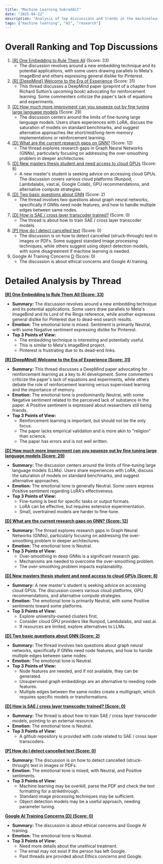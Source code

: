 ```yaml
---
title: "Machine Learning Subreddit"
date: "2025-04-22"
description: "Analysis of top discussions and trends in the machinelearning subreddit"
tags: ["machine learning", "AI", "research"]
---
```


# Overall Ranking and Top Discussions
1.  [[R] One Embedding to Rule Them All](https://www.reddit.com/r/MachineLearning/comments/1k5b3ni/r_one_embedding_to_rule_them_all/) (Score: 33)
    *   The discussion revolves around a new embedding technique and its potential applications, with some users drawing parallels to Meta's ImageBind and others expressing general dislike for Pinterest.
2.  [[R] [DeepMind] Welcome to the Era of Experience](https://www.reddit.com/r/MachineLearning/comments/1k4zr1i/r_deepmind_welcome_to_the_era_of_experience/) (Score: 31)
    *   This thread discusses a DeepMind paper (preprint of a chapter from Richard Sutton’s upcoming book) advocating for reinforcement learning. Some commenters criticize the paper's lack of equations and experiments.
3.  [[D] How much more improvment can you squeeze out by fine tuning large language models](https://www.reddit.com/r/MachineLearning/comments/1k4tn68/d_how_much_more_improvment_can_you_squeeze_out_by/) (Score: 29)
    *   The discussion centers around the limits of fine-tuning large language models. Users share experiences with LoRA, discuss the saturation of models on standard benchmarks, and suggest alternative approaches like short/mid/long-term memory implementations or reinforcement learning.
4.  [[D] What are the current research gaps on GNN?](https://www.reddit.com/r/MachineLearning/comments/1k4oxgo/d_what_are_the_current_research_gaps_on_gnn/) (Score: 12)
    *   The thread explores research gaps in Graph Neural Networks (GNNs), particularly focusing on addressing the over-smoothing problem in deeper architectures.
5.  [[D] New masters thesis student and need access to cloud GPUs](https://www.reddit.com/r/MachineLearning/comments/1k4za4g/d_new_masters_thesis_student_and_need_access_to/) (Score: 8)
    *   A new master's student is seeking advice on accessing cloud GPUs. The discussion covers various cloud platforms (Runpod, Lambdalabs, vast.ai, Google Colab), GPU recommendations, and alternative compute strategies.
6.  [[D] Two basic questions about GNN](https://www.reddit.com/r/MachineLearning/comments/1k4yay1/d_two_basic_questions_about_gnn/) (Score: 2)
    *   The thread involves two questions about graph neural networks, specifically if GNNs need node features, and how to handle multiple edges between same nodes.
7.  [[D] How is SAE / cross layer transcoder trained?](https://www.reddit.com/r/MachineLearning/comments/1k4tvlu/d_how_is_sae_cross_layer_transcoder_trained/) (Score: 0)
    *   The thread is about how to train SAE / cross layer transcoder models.
8.  [[P] How do I detect cancelled text](https://www.reddit.com/r/MachineLearning/comments/1k51qlv/p_how_do_i_detect_cancelled_text/) (Score: 0)
    *   The discussion is on how to detect cancelled (struck-through) text in images or PDFs. Some suggest standard image processing techniques, while others suggest using object detection models, with some disagreement if machine learning is needed.
9.  Google AI Training Concerns [D](https://www.reddit.com/r/MachineLearning/comments/1k5az2g/google_ai_training_concerns_d/) (Score: 0)
    *   The discussion is about ethical concerns and Google AI training.

# Detailed Analysis by Thread
**[[R] One Embedding to Rule Them All (Score: 33)](https://www.reddit.com/r/MachineLearning/comments/1k5b3ni/r_one_embedding_to_rule_them_all/)**
*  **Summary:**  The discussion revolves around a new embedding technique and its potential applications. Some users draw parallels to Meta's ImageBind and its Lord of the Rings reference, while another expresses general dislike for Pinterest due to dead-end search results.
*  **Emotion:** The emotional tone is mixed. Sentiment is primarily Neutral, with some Negative sentiment expressing dislike for Pinterest.
*  **Top 3 Points of View:**
    *   The embedding technique is interesting and potentially useful.
    *   This is similar to Meta's ImageBind project.
    *   Pinterest is frustrating due to its dead-end links.

**[[R] [DeepMind] Welcome to the Era of Experience (Score: 31)](https://www.reddit.com/r/MachineLearning/comments/1k4zr1i/r_deepmind_welcome_to_the_era_of_experience/)**
*  **Summary:**  This thread discusses a DeepMind paper advocating for reinforcement learning as a key to AI development. Some commenters criticize the paper's lack of equations and experiments, while others debate the role of reinforcement learning versus supervised learning and the importance of memory.
*  **Emotion:** The emotional tone is predominantly Neutral, with some Negative sentiment related to the perceived lack of substance in the paper. A Positive sentiment is expressed about researchers still being friends.
*  **Top 3 Points of View:**
    *   Reinforcement learning is important, but should not be the only focus.
    *   The paper lacks empirical validation and is more akin to "religion" than science.
    *   The paper has errors and is not well written.

**[[D] How much more improvment can you squeeze out by fine tuning large language models (Score: 29)](https://www.reddit.com/r/MachineLearning/comments/1k4tn68/d_how_much_more_improvment_can_you_squeeze_out_by/)**
*  **Summary:**  The discussion centers around the limits of fine-tuning large language models (LLMs). Users share experiences with LoRA, discuss the saturation of models on standard benchmarks, and suggest alternative approaches.
*  **Emotion:** The emotional tone is generally Neutral. Some users express Positive sentiment regarding LoRA's effectiveness.
*  **Top 3 Points of View:**
    *   Fine-tuning is best for specific tasks or output formats.
    *   LoRA can be effective, but requires extensive experimentation.
    *   Small, overtrained models are harder to fine-tune.

**[[D] What are the current research gaps on GNN? (Score: 12)](https://www.reddit.com/r/MachineLearning/comments/1k4oxgo/d_what_are_the_current_research_gaps_on_gnn/)**
*  **Summary:**  The thread explores research gaps in Graph Neural Networks (GNNs), particularly focusing on addressing the over-smoothing problem in deeper architectures.
*  **Emotion:** The emotional tone is Neutral.
*  **Top 3 Points of View:**
    *   Over-smoothing in deep GNNs is a significant research gap.
    *   Mechanisms are needed to overcome the over-smoothing problem.
    *   The over-smoothing problem impacts explainability.

**[[D] New masters thesis student and need access to cloud GPUs (Score: 8)](https://www.reddit.com/r/MachineLearning/comments/1k4za4g/d_new_masters_thesis_student_and_need_access_to/)**
*  **Summary:**  A new master's student is seeking advice on accessing cloud GPUs. The discussion covers various cloud platforms, GPU recommendations, and alternative compute strategies.
*  **Emotion:** The emotional tone is primarily Neutral, with some Positive sentiments toward some platforms.
*  **Top 3 Points of View:**
    *   Explore university-owned clusters first.
    *   Consider cloud GPU providers like Runpod, Lambdalabs, and vast.ai.
    *   If resources are limited, explore alternatives to LLMs.

**[[D] Two basic questions about GNN (Score: 2)](https://www.reddit.com/r/MachineLearning/comments/1k4yay1/d_two_basic_questions_about_gnn/)**
*  **Summary:** The thread involves two questions about graph neural networks, specifically if GNNs need node features, and how to handle multiple edges between same nodes.
*  **Emotion:** The emotional tone is Neutral.
*  **Top 3 Points of View:**
    *   Node features are needed, and if not available, they can be generated.
    *   Unsupervised graph embeddings are an alternative to needing node features.
    *   Multiple edges between the same nodes create a multigraph, which requires specific models or transformations.

**[[D] How is SAE / cross layer transcoder trained? (Score: 0)](https://www.reddit.com/r/MachineLearning/comments/1k4tvlu/d_how_is_sae_cross_layer_transcoder_trained/)**
*  **Summary:**  The thread is about how to train SAE / cross layer transcoder models, pointing to an external resource.
*  **Emotion:** The emotional tone is Neutral.
*  **Top 3 Points of View:**
    *   A github repository is provided with code related to SAE / cross layer transcoders.

**[[P] How do I detect cancelled text (Score: 0)](https://www.reddit.com/r/MachineLearning/comments/1k51qlv/p_how_do_i_detect_cancelled_text/)**
*  **Summary:** The discussion is on how to detect cancelled (struck-through) text in images or PDFs.
*  **Emotion:** The emotional tone is mixed, with Neutral, and Positive sentiments.
*  **Top 3 Points of View:**
    *   Machine learning may be overkill, parse the PDF and check the text formatting for a strikethrough.
    *   Standard image processing techniques may be sufficient.
    *   Object detection models may be a useful approach, needing parameter tuning.

**[Google AI Training Concerns [D] (Score: 0)](https://www.reddit.com/r/MachineLearning/comments/1k5az2g/google_ai_training_concerns_d/)**
*  **Summary:**  The discussion is about ethical concerns and Google AI training.
*  **Emotion:** The emotional tone is Neutral.
*  **Top 3 Points of View:**
    *   Need more details about the unethical treatment.
    *   The email may not exist if the person has left Google.
    *   Past threads are provided about Ethics concerns and Google.
